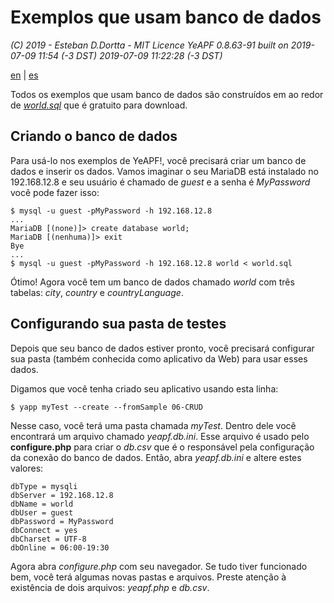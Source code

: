 # Exemplos que usam banco de dados

*(C) 2019 - Esteban D.Dortta - MIT Licence*
*YeAPF 0.8.63-91 built on 2019-07-09 11:54 (-3 DST)*
*2019-07-09 11:22:28 (-3 DST)*

[en](readme-database-samples-en.md) | [es](readme-database-samples-es.md)

Todos os exemplos que usam banco de dados são construídos em ao redor de [*world.sql*](http://downloads.mysql.com/docs/world.sql.gz) que é gratuito para download.

## Criando o banco de dados

Para usá-lo nos exemplos de YeAPF!, você precisará criar um banco de dados e inserir os dados. Vamos imaginar o seu MariaDB está instalado no 192.168.12.8 e seu usuário é chamado de *guest* e a senha é *MyPassword* você pode fazer isso:

    $ mysql -u guest -pMyPassword -h 192.168.12.8
    ...
    MariaDB [(none)]> create database world;
    MariaDB [(nenhuma)]> exit
    Bye
    ...
    $ mysql -u guest -pMyPassword -h 192.168.12.8 world < world.sql

Ótimo! Agora você tem um banco de dados chamado *world* com três tabelas: *city*, *country* e *countryLanguage*.

## Configurando sua pasta de testes

Depois que seu banco de dados estiver pronto, você precisará configurar sua pasta (também conhecida como aplicativo da Web) para usar esses dados.

Digamos que você tenha criado seu aplicativo usando esta linha:

    $ yapp myTest --create --fromSample 06-CRUD

Nesse caso, você terá uma pasta chamada *myTest*. Dentro dele você encontrará um arquivo chamado *yeapf.db.ini*. Esse arquivo é usado pelo **configure.php** para criar o *db.csv* que é o responsável pela configuração da conexão do banco de dados. Então, abra *yeapf.db.ini* e altere estes valores:

    dbType = mysqli
    dbServer = 192.168.12.8
    dbName = world
    dbUser = guest
    dbPassword = MyPassword
    dbConnect = yes
    dbCharset = UTF-8
    dbOnline = 06:00-19:30

Agora abra *configure.php* com seu navegador. Se tudo tiver funcionado bem, você terá algumas novas pastas e arquivos. Preste atenção à existência de dois arquivos: *yeapf.php* e *db.csv*.